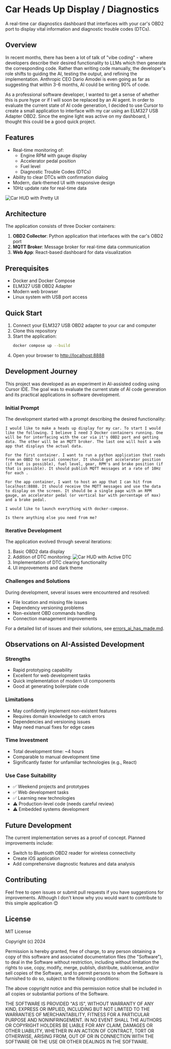 # Car Heads Up Display / Diagnostics

A real-time car diagnostics dashboard that interfaces with your car's OBD2 port to display vital information and diagnostic trouble codes (DTCs).

## Overview
In recent months, there has been a lot of talk of "vibe coding" - where developers describe their desired functionality to LLMs which then generate the corresponding code. Rather than writing code manually, the developer's role shifts to guiding the AI, testing the output, and refining the implementation. Anthropic CEO Dario Amodei is even going as far as suggesting that within 3-6 months, AI could be writing 90% of code.

As a professional software developer, I wanted to get a sense of whether this is pure hype or if I will soon be replaced by an AI agent. In order to evaluate the current state of AI code generation, I decided to use Cursor to create a small application to interface with my car using an ELM327 USB Adapter OBD2. Since the engine light was active on my dashboard, I thought this could be a good quick project.

## Features
- Real-time monitoring of:
  - Engine RPM with gauge display
  - Accelerator pedal position
  - Fuel level
  - Diagnostic Trouble Codes (DTCs)
- Ability to clear DTCs with confirmation dialog
- Modern, dark-themed UI with responsive design
- 10Hz update rate for real-time data

![Car HUD with Pretty UI](media/CarHUDPrettier.gif)

## Architecture
The application consists of three Docker containers:
1. **OBD2 Collector**: Python application that interfaces with the car's OBD2 port
2. **MQTT Broker**: Message broker for real-time data communication
3. **Web App**: React-based dashboard for data visualization

## Prerequisites
- Docker and Docker Compose
- ELM327 USB OBD2 Adapter
- Modern web browser
- Linux system with USB port access

## Quick Start
1. Connect your ELM327 USB OBD2 adapter to your car and computer
2. Clone this repository
3. Start the application:
   ```bash
   docker compose up --build
   ```
4. Open your browser to [http://localhost:8888](http://localhost:8888)

## Development Journey
This project was developed as an experiment in AI-assisted coding using Cursor IDE. The goal was to evaluate the current state of AI code generation and its practical applications in software development.

### Initial Prompt
The development started with a prompt describing the desired functionality:
```
I would like to make a heads up display for my car. To start I would like the following. I believe I need 3 Docker containers running. One will be for interfacing with the car via it's OBD2 port and getting data. The other will be an MQTT broker. The last one will host a web app that displays the actual data. 

For the first container. I want to run a python application that reads from an OBD2 to serial connector. It should get accelerator position (if that is possible), fuel level, gear, RPM's and brake position (if that is possible). It should publish MQTT messages at a rate of 10Hz for each .

For the app container, I want to host an app that I can hit from localhost:8888. It should receive the MQTT messages and use the data to display on the screen. It should be a single page with an RPM gauge, an accelerator pedal (or vertical bar with percentage of max) and a brake pedal.

I would like to launch everything with docker-compose.

Is there anything else you need from me?
```

### Iterative Development
The application evolved through several iterations:
1. Basic OBD2 data display
2. Addition of DTC monitoring:
![Car HUD with Active DTC](media/CarHUDWithActiveDTC.gif)
3. Implementation of DTC clearing functionality
4. UI improvements and dark theme

### Challenges and Solutions
During development, several issues were encountered and resolved:
- File location and missing file issues
- Dependency versioning problems
- Non-existent OBD commands handling
- Connection management improvements

For a detailed list of issues and their solutions, see [errors_ai_has_made.md](./errors_ai_has_made.md).

## Observations on AI-Assisted Development

### Strengths
- Rapid prototyping capability
- Excellent for web development tasks
- Quick implementation of modern UI components
- Good at generating boilerplate code

### Limitations
- May confidently implement non-existent features
- Requires domain knowledge to catch errors
- Dependencies and versioning issues
- May need manual fixes for edge cases

### Time Investment
- Total development time: ~4 hours
- Comparable to manual development time
- Significantly faster for unfamiliar technologies (e.g., React)

### Use Case Suitability
- ✅ Weekend projects and prototypes
- ✅ Web development tasks
- ✅ Learning new technologies
- ⚠️ Production-level code (needs careful review)
- ⚠️ Embedded systems development

## Future Development
The current implementation serves as a proof of concept. Planned improvements include:

- Switch to Bluetooth OBD2 reader for wireless connectivity
- Create iOS application
- Add comprehensive diagnostic features and data analysis

## Contributing
Feel free to open issues or submit pull requests if you have suggestions for improvements. Although I don't know why you would want to contribute to this simple application 😊

## License
MIT License

Copyright (c) 2024

Permission is hereby granted, free of charge, to any person obtaining a copy
of this software and associated documentation files (the "Software"), to deal
in the Software without restriction, including without limitation the rights
to use, copy, modify, merge, publish, distribute, sublicense, and/or sell
copies of the Software, and to permit persons to whom the Software is
furnished to do so, subject to the following conditions:

The above copyright notice and this permission notice shall be included in all
copies or substantial portions of the Software.

THE SOFTWARE IS PROVIDED "AS IS", WITHOUT WARRANTY OF ANY KIND, EXPRESS OR
IMPLIED, INCLUDING BUT NOT LIMITED TO THE WARRANTIES OF MERCHANTABILITY,
FITNESS FOR A PARTICULAR PURPOSE AND NONINFRINGEMENT. IN NO EVENT SHALL THE
AUTHORS OR COPYRIGHT HOLDERS BE LIABLE FOR ANY CLAIM, DAMAGES OR OTHER
LIABILITY, WHETHER IN AN ACTION OF CONTRACT, TORT OR OTHERWISE, ARISING FROM,
OUT OF OR IN CONNECTION WITH THE SOFTWARE OR THE USE OR OTHER DEALINGS IN THE
SOFTWARE.

